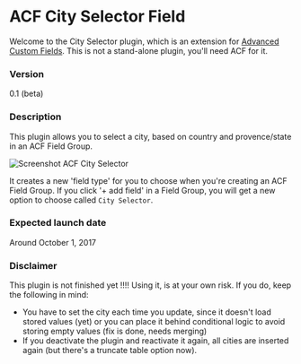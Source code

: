 # ACF City Selector Field

Welcome to the City Selector plugin, which is an extension for [Advanced Custom Fields](http://www.advancedcustomfields.com). This is not a stand-alone plugin, you'll need ACF for it.

### Version

0.1 (beta)

### Description

This plugin allows you to select a city, based on country and provence/state in an ACF Field Group.

![Screenshot ACF City Selector](http://beee4life.github.com/beee4life.github.io/images/screenshot-acf-city-selector.jpg)

It creates a new 'field type' for you to choose when you're creating an ACF Field Group. If you click '+ add field' in a Field Group, you will get a new option to choose called `City Selector`.

### Expected launch date

Around October 1, 2017

### Disclaimer

This plugin is not finished yet !!!! Using it, is at your own risk. If you do, keep the following in mind:

* You have to set the city each time you update, since it doesn't load stored values (yet) or you can place it behind conditional logic to avoid storing empty values (fix is done, needs merging)
* If you deactivate the plugin and reactivate it again, all cities are inserted again (but there's a truncate table option now).
